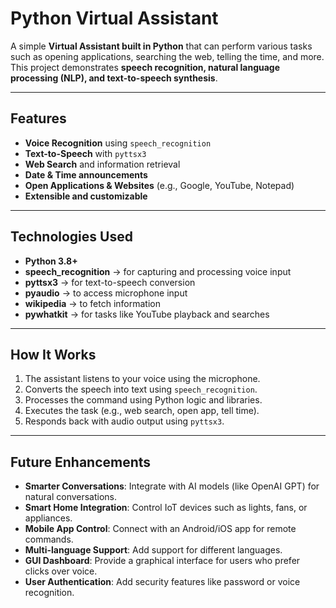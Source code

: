 # Python Virtual Assistant

A simple **Virtual Assistant built in Python** that can perform various tasks such as opening applications, searching the web, telling the time, and more. This project demonstrates **speech recognition, natural language processing (NLP), and text-to-speech synthesis**.

---

## Features
- **Voice Recognition** using `speech_recognition`  
- **Text-to-Speech** with `pyttsx3`  
- **Web Search** and information retrieval  
- **Date & Time announcements**  
- **Open Applications & Websites** (e.g., Google, YouTube, Notepad)  
- **Extensible and customizable**  

---

## Technologies Used
- **Python 3.8+**
- **speech_recognition** → for capturing and processing voice input  
- **pyttsx3** → for text-to-speech conversion  
- **pyaudio** → to access microphone input  
- **wikipedia** → to fetch information  
- **pywhatkit** → for tasks like YouTube playback and searches
  
---

## How It Works
1. The assistant listens to your voice using the microphone.  
2. Converts the speech into text using `speech_recognition`.  
3. Processes the command using Python logic and libraries.  
4. Executes the task (e.g., web search, open app, tell time).  
5. Responds back with audio output using `pyttsx3`.  

---

## Future Enhancements

- **Smarter Conversations**: Integrate with AI models (like OpenAI GPT) for natural conversations.  
- **Smart Home Integration**: Control IoT devices such as lights, fans, or appliances.  
- **Mobile App Control**: Connect with an Android/iOS app for remote commands.  
- **Multi-language Support**: Add support for different languages.  
- **GUI Dashboard**: Provide a graphical interface for users who prefer clicks over voice.  
- **User Authentication**: Add security features like password or voice recognition.
